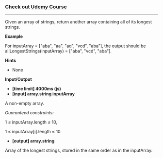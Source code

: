 ### Check out [Udemy Course](https://www.udemy.com/course/100-algorithms-challenge/)

---

Given an array of strings, return another array containing all of its longest strings.

**Example**

For inputArray = ["aba", "aa", "ad", "vcd", "aba"], the output should be
allLongestStrings(inputArray) = ["aba", "vcd", "aba"].

**Hints**

- None

**Input/Output**

- **[time limit] 4000ms (js)**
- **[input] array.string inputArray**

A non-empty array.

_Guaranteed constraints:_

1 ≤ inputArray.length ≤ 10,

1 ≤ inputArray[i].length ≤ 10.

- **[output] array.string**

Array of the longest strings, stored in the same order as in the inputArray.
